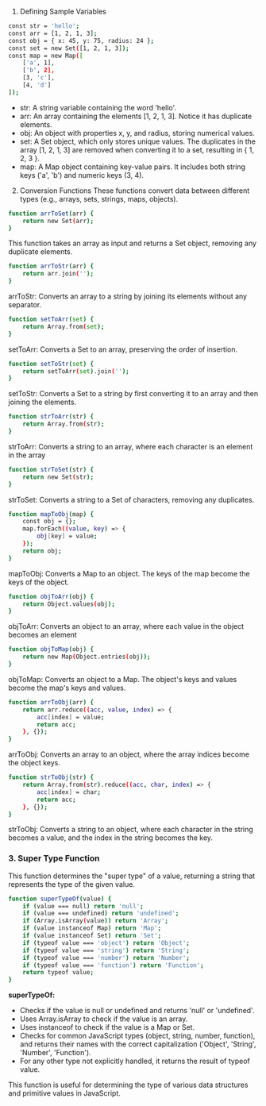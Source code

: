 1. Defining Sample Variables
```bash
const str = 'hello';
const arr = [1, 2, 1, 3];
const obj = { x: 45, y: 75, radius: 24 };
const set = new Set([1, 2, 1, 3]);
const map = new Map([
    ['a', 1],
    ['b', 2],
    [3, 'c'],
    [4, 'd']
]);
```
- str: A string variable containing the word 'hello'.
- arr: An array containing the elements [1, 2, 1, 3]. Notice it has duplicate elements.
- obj: An object with properties x, y, and radius, storing numerical values.
- set: A Set object, which only stores unique values. The duplicates in the array [1, 2, 1, 3] are removed when converting it to a set, resulting in { 1, 2, 3 }.
- map: A Map object containing key-value pairs. It includes both string keys ('a', 'b') and numeric keys (3, 4).

2. Conversion Functions
These functions convert data between different types (e.g., arrays, sets, strings, maps, objects).
```bash
function arrToSet(arr) {
    return new Set(arr);
}
```
This function takes an array as input and returns a Set object, removing any duplicate elements.
```bash
function arrToStr(arr) {
    return arr.join('');
}
```
arrToStr: Converts an array to a string by joining its elements without any separator.
```bash
function setToArr(set) {
    return Array.from(set);
}
```
setToArr: Converts a Set to an array, preserving the order of insertion.
```bash
function setToStr(set) {
    return setToArr(set).join('');
}
```
setToStr: Converts a Set to a string by first converting it to an array and then joining the elements.
```bash
function strToArr(str) {
    return Array.from(str);
}
```
strToArr: Converts a string to an array, where each character is an element in the array
```bash
function strToSet(str) {
    return new Set(str);
}
```
strToSet: Converts a string to a Set of characters, removing any duplicates.
```bash
function mapToObj(map) {
    const obj = {};
    map.forEach((value, key) => {
        obj[key] = value;
    });
    return obj;
}
```
mapToObj: Converts a Map to an object. The keys of the map become the keys of the object.
```bash
function objToArr(obj) {
    return Object.values(obj);
}
```
objToArr: Converts an object to an array, where each value in the object becomes an element
```bash
function objToMap(obj) {
    return new Map(Object.entries(obj));
}
```
objToMap: Converts an object to a Map. The object's keys and values become the map's keys and values.
```bash
function arrToObj(arr) {
    return arr.reduce((acc, value, index) => {
        acc[index] = value;
        return acc;
    }, {});
}
```
arrToObj: Converts an array to an object, where the array indices become the object keys.
```bash
function strToObj(str) {
    return Array.from(str).reduce((acc, char, index) => {
        acc[index] = char;
        return acc;
    }, {});
}
```
strToObj: Converts a string to an object, where each character in the string becomes a value, and the index in the string becomes the key.

### 3. Super Type Function

This function determines the "super type" of a value, returning a string that represents the type of the given value.

```bash
function superTypeOf(value) {
    if (value === null) return 'null';
    if (value === undefined) return 'undefined';
    if (Array.isArray(value)) return 'Array';
    if (value instanceof Map) return 'Map';
    if (value instanceof Set) return 'Set';
    if (typeof value === 'object') return 'Object'; 
    if (typeof value === 'string') return 'String'; 
    if (typeof value === 'number') return 'Number'; 
    if (typeof value === 'function') return 'Function'; 
    return typeof value;
}
```
**superTypeOf:**

- Checks if the value is null or undefined and returns 'null' or 'undefined'.
 - Uses Array.isArray to check if the value is an array.
-  Uses instanceof to check if the value is a Map or Set.
-  Checks for common JavaScript types (object, string, number, function), and returns their names with the correct capitalization ('Object', 'String', 'Number', 'Function').
-  For any other type not explicitly handled, it returns the result of typeof value.

This function is useful for determining the type of various data structures and primitive values in JavaScript.


